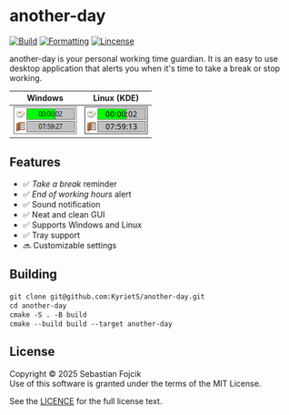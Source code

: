 # another-day
[![Build](https://github.com/KyrietS/another-day/actions/workflows/build.yml/badge.svg)](https://github.com/KyrietS/another-day/actions/workflows/build.yml)
[![Formatting](https://github.com/KyrietS/another-day/actions/workflows/formatting.yml/badge.svg)](https://github.com/KyrietS/another-day/actions/workflows/formatting.yml)
[![Lincense](https://img.shields.io/github/license/KyrietS/another-day)](LICENSE)

another-day is your personal working time guardian. It is an easy to use desktop application that alerts you when it's time to take a break or stop working.

|Windows|Linux (KDE)|
|---|---|
|![gui windows](docs/gui-windows.png)|![gui kde](docs/gui-kde.png)|

## Features

- ✅ *Take a break* reminder
- ✅ *End of working hours* alert
- ✅ Sound notification
- ✅ Neat and clean GUI
- ✅ Supports Windows and Linux
- ✅ Tray support
- 🔜 Customizable settings

## Building
```
git clone git@github.com:KyrietS/another-day.git
cd another-day
cmake -S . -B build
cmake --build build --target another-day
```

## License

Copyright © 2025 Sebastian Fojcik \
Use of this software is granted under the terms of the MIT License.

See the [LICENCE](LICENSE) for the full license text.
